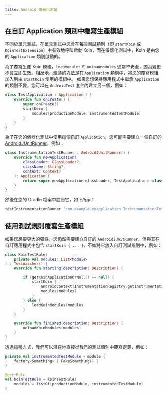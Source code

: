 ```yaml
---
title: Android 儀器化測試
---
```


## 在自訂 Application 類別中覆寫生產模組

不同於[單元測試](/docs/reference/koin-test/testing.md)，在單元測試中您會在每個測試類別（即 `startKoin` 或 `KoinTestExtension`）中有效地呼叫啟動 Koin，而在儀器化測試中，Koin 是由您的 `Application` 類別啟動的。

為了覆寫生產 Koin 模組，`loadModules` 和 `unloadModules` 通常不安全，因為變更不會立即生效。相反地，建議的方法是在 `Application` 類別中，將您的覆寫模組加入到由 `startKoin` 使用的模組中。
如果您想保持應用程式中繼承 `Application` 的類別不變，您可以在 `AndroidTest` 套件內建立另一個，例如：
```kotlin
class TestApplication : Application() {
    override fun onCreate() {
        super.onCreate()
        startKoin {
            modules(productionModule, instrumentedTestModule)
        }
    }
}
```
為了在您的儀器化測試中使用這個自訂 `Application`，您可能需要建立一個自訂的 [AndroidJUnitRunner](https://developer.android.com/training/testing/instrumented-tests/androidx-test-libraries/runner)，例如：
```kotlin
class InstrumentationTestRunner : AndroidJUnitRunner() {
    override fun newApplication(
        classLoader: ClassLoader?,
        className: String?,
        context: Context?
    ): Application {
        return super.newApplication(classLoader, TestApplication::class.java.name, context)
    }
}
```
然後在您的 Gradle 檔案中註冊它，如下所示：
```groovy
testInstrumentationRunner "com.example.myapplication.InstrumentationTestRunner"
```

## 使用測試規則覆寫生產模組

如果您想要更大的彈性，您仍然需要建立自訂的 `AndroidJUnitRunner`，但與其在自訂應用程式中包含 `startKoin { ... }`，不如將它放入自訂測試規則中，例如：
```kotlin
class KoinTestRule(
    private val modules: List<Module>
) : TestWatcher() {
    override fun starting(description: Description) {

        if (getKoinApplicationOrNull() == null) {
            startKoin {
                androidContext(InstrumentationRegistry.getInstrumentation().targetContext.applicationContext)
                modules(modules)
            }
        } else {
            loadKoinModules(modules)
        }
    }

    override fun finished(description: Description) {
        unloadKoinModules(modules)
    }
}
```
透過這種方式，我們可以潛在地直接從我們的測試類別中覆寫定義，例如：
```kotlin
private val instrumentedTestModule = module {
    factory<Something> { FakeSomething() }
}

@get:Rule
val koinTestRule = KoinTestRule(
    modules = listOf(productionModule, instrumentedTestModule)
)
```